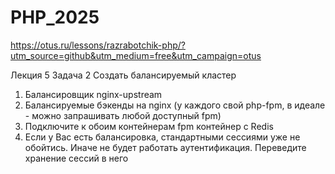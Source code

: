 # PHP_2025

https://otus.ru/lessons/razrabotchik-php/?utm_source=github&utm_medium=free&utm_campaign=otus

Лекция 5 
Задача 2 Создать балансируемый кластер
1. Балансировщик nginx-upstream
2. Балансируемые бэкенды на nginx (у каждого свой php-fpm, в идеале - можно запрашивать любой доступный fpm)
3. Подключите к обоим контейнерам fpm контейнер с Redis
4. Если у Вас есть балансировка, стандартными сессиями уже не обойтись. Иначе не будет работать аутентификация. Переведите хранение сессий в него
